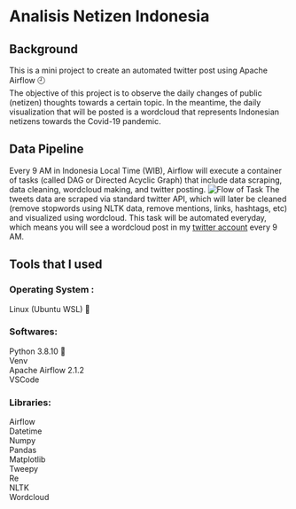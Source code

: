 # Analisis Netizen Indonesia

## Background
This is a mini project to create an automated twitter post using Apache Airflow 🕘 </br>
The objective of this project is to observe the daily changes of public (netizen) thoughts towards a certain topic. In the meantime, the daily visualization that will be posted is a wordcloud that represents Indonesian netizens towards the Covid-19 pandemic.

## Data Pipeline
Every 9 AM in Indonesia Local Time (WIB), Airflow will execute a container of tasks (called DAG or Directed Acyclic Graph) that include data scraping, data cleaning, wordcloud making, and twitter posting.
![Flow of Task](https://user-images.githubusercontent.com/64967317/131256569-ccdff803-1b46-4a27-9ee1-2f408f88256b.png)
The tweets data are scraped via standard twitter API, which will later be cleaned (remove stopwords using NLTK data, remove mentions, links, hashtags, etc) and visualized using wordcloud. This task will be automated everyday, which means you will see a wordcloud post in my [twitter account](https://twitter.com/FarantMatthew) every 9 AM.

## Tools that I used
### Operating System : </br>
Linux (Ubuntu WSL) 🐧 </br>
### Softwares: </br>
Python 3.8.10 🐍 </br>
Venv </br>
Apache Airflow 2.1.2 </br>
VSCode </br>
### Libraries: </br>
Airflow </br>
Datetime </br>
Numpy </br>
Pandas </br>
Matplotlib </br>
Tweepy </br>
Re </br>
NLTK </br>
Wordcloud </br>


